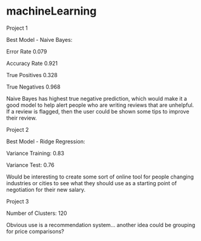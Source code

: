# machineLearning

Project 1

Best Model - Naive Bayes:

Error Rate 0.079

Accuracy Rate 0.921

True Positives 0.328

True Negatives 0.968


Naive Bayes has highest true negative prediction, which would make it a good model to help alert people who are writing reviews that are unhelpful. If a review is flagged, then the user could be shown some tips to improve their review. 


Project 2

Best Model - Ridge Regression:

Variance Training: 0.83

Variance Test: 0.76

Would be interesting to create some sort of online tool for people changing industries or cities to see what they should use as a starting point of negotiation for their new salary. 


Project 3

Number of Clusters: 120

Obvious use is a recommendation system… another idea could be grouping for price comparisons?
